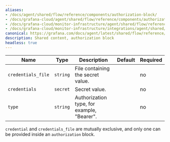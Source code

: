 ```yaml
---
aliases:
- /docs/agent/shared/flow/reference/components/authorization-block/
- /docs/grafana-cloud/agent/shared/flow/reference/components/authorization-block/
- /docs/grafana-cloud/monitor-infrastructure/agent/shared/flow/reference/components/authorization-block/
- /docs/grafana-cloud/monitor-infrastructure/integrations/agent/shared/flow/reference/components/authorization-block/
canonical: https://grafana.com/docs/agent/latest/shared/flow/reference/components/authorization-block/
description: Shared content, authorization block
headless: true
---
```


Name               | Type     | Description                                | Default | Required
-------------------|----------|--------------------------------------------|---------|---------
`credentials_file` | `string` | File containing the secret value.          |         | no
`credentials`      | `secret` | Secret value.                              |         | no
`type`             | `string` | Authorization type, for example, "Bearer". |         | no

`credential` and `credentials_file` are mutually exclusive, and only one can be provided inside an `authorization` block.
